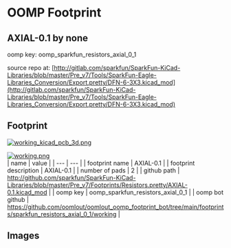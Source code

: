 # OOMP Footprint  
## AXIAL-0.1  by none  
  
oomp key: oomp_sparkfun_resistors_axial_0_1  
  
source repo at: [http://gitlab.com/sparkfun/SparkFun-KiCad-Libraries/blob/master/Pre_v7/Tools/SparkFun-Eagle-Libraries_Conversion/Export.pretty/DFN-6-3X3.kicad_mod](http://gitlab.com/sparkfun/SparkFun-KiCad-Libraries/blob/master/Pre_v7/Tools/SparkFun-Eagle-Libraries_Conversion/Export.pretty/DFN-6-3X3.kicad_mod)  
## Footprint  
  
[![working_kicad_pcb_3d.png](working_kicad_pcb_3d_600.png)](working_kicad_pcb_3d.png)  
  
[![working.png](working_600.png)](working.png)  
| name | value | 
| --- | --- | 
| footprint name | AXIAL-0.1 | 
| footprint description | AXIAL-0.1 | 
| number of pads | 2 | 
| github path | http://github.com/sparkfun/SparkFun-KiCad-Libraries/blob/master/Pre_v7/Footprints/Resistors.pretty/AXIAL-0.1.kicad_mod | 
| oomp key | oomp_sparkfun_resistors_axial_0_1 | 
| oomp bot github | https://github.com/oomlout/oomlout_oomp_footprint_bot/tree/main/footprints/sparkfun_resistors_axial_0_1/working | 
## Images  
